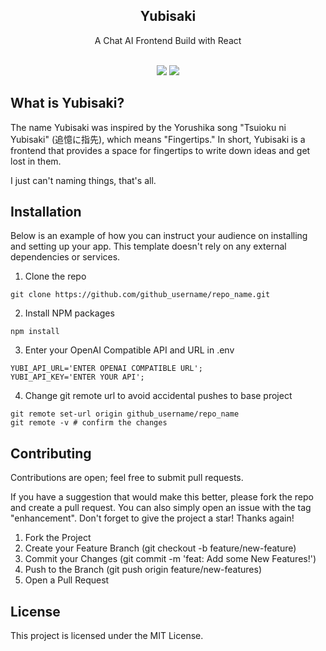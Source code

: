 <div align="center">
<h2>Yubisaki</h2>
  <p>
    A Chat AI Frontend Build with React
    <br />
  </p>
    <br />
    <img src="https://img.shields.io/badge/License-MIT-blue?style=for-the-badge">
    <img src="https://img.shields.io/badge/Build%20with-React%20js-yellow?style=for-the-badge">
    <br />

</div>

## What is Yubisaki?

The name Yubisaki was inspired by the Yorushika song "Tsuioku ni Yubisaki" (追憶に指先), which means "Fingertips."
In short, Yubisaki is a frontend that provides a space for fingertips to write down ideas and get lost in them.

I just can't naming things, that's all.

## Installation

Below is an example of how you can instruct your audience on installing and setting up your app. This template doesn't rely on any external dependencies or services.

1. Clone the repo

```
git clone https://github.com/github_username/repo_name.git
```

2. Install NPM packages

```
npm install
```

3. Enter your OpenAI Compatible API and URL in .env

```
YUBI_API_URL='ENTER OPENAI COMPATIBLE URL';
YUBI_API_KEY='ENTER YOUR API';
```

4. Change git remote url to avoid accidental pushes to base project

```
git remote set-url origin github_username/repo_name
git remote -v # confirm the changes
```

## Contributing

Contributions are open; feel free to submit pull requests.

If you have a suggestion that would make this better, please fork the repo and create a pull request. You can also simply open an issue with the tag "enhancement". Don't forget to give the project a star! Thanks again!

1. Fork the Project
2. Create your Feature Branch (git checkout -b feature/new-feature)
3. Commit your Changes (git commit -m 'feat: Add some New Features!')
4. Push to the Branch (git push origin feature/new-features)
5. Open a Pull Request


## License

This project is licensed under the MIT License.
